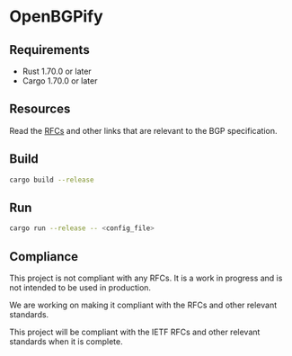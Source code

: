 # OpenBGPify

## Requirements

- Rust 1.70.0 or later
- Cargo 1.70.0 or later

## Resources

Read the [RFCs](RESOURCES.md) and other links that are relevant to the BGP specification.

## Build

```bash
cargo build --release
```

## Run

```bash
cargo run --release -- <config_file>
```

## Compliance

This project is not compliant with any RFCs. It is a work in progress and is not intended to be used in production.

We are working on making it compliant with the RFCs and other relevant standards.

This project will be compliant with the IETF RFCs and other relevant standards when it is complete.
